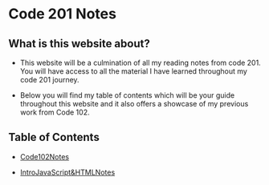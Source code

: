 # Code 201 Notes

## What is this website about? 

- This website will be a culmination of all my reading notes from code 201. You will have access to all the material I have learned throughout my code 201 journey. 

- Below you will find my table of contents which will be your guide throughout this website and it also offers a showcase of my previous work from Code 102.

## Table of Contents 

* [Code102Notes](Code102Notes.md)

* [IntroJavaScript&HTMLNotes](introjavascript&htmlnotes.md)
